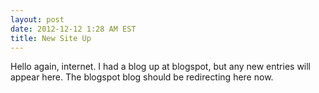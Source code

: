 ```yaml
---
layout: post
date: 2012-12-12 1:28 AM EST
title: New Site Up
---
```


Hello again, internet.  I had a blog up at blogspot, but any new entries will appear here.  The blogspot blog should be redirecting here now.
